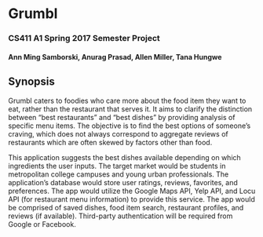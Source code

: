 # Grumbl
### CS411 A1 Spring 2017 Semester Project
#### Ann Ming Samborski, Anurag Prasad, Allen Miller, Tana Hungwe

## Synopsis 
Grumbl caters to foodies who care more about the food item they want to eat, rather than the restaurant that serves it. It aims to clarify the distinction between “best restaurants” and “best dishes” by providing analysis of specific menu items. The objective is to find the best options of someone’s craving, which does not always correspond to aggregate reviews of restaurants which are often skewed by factors other than food. 

This application suggests the best dishes available depending on which ingredients the user inputs. The target market would be students in metropolitan college campuses and young urban professionals. The application’s database would store user ratings, reviews, favorites, and preferences. The app would utilize the Google Maps API, Yelp API, and Locu API (for restaurant menu information) to provide this service. The app would be comprised of saved dishes, food item search, restaurant profiles, and reviews (if available). Third-party authentication will be required from Google or Facebook.
